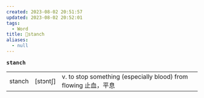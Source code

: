```yaml
---
created: 2023-08-02 20:51:57
updated: 2023-08-02 20:52:01
tags:
  - Word
title: 📖stanch
aliases:
  - null
---
```


<pre><strong>stanch</strong></pre>
|   |   |   |
|---|---|---|
|stanch|[stɔntʃ]|v. to stop something (especially blood) from flowing ⽌⾎，平息|